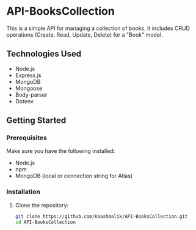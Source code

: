 # API-BooksCollection

This is a simple API for managing a collection of books. It includes CRUD operations (Create, Read, Update, Delete) for a "Book" model.

## Technologies Used

- Node.js
- Express.js
- MongoDB
- Mongoose
- Body-parser
- Dotenv

## Getting Started

### Prerequisites

Make sure you have the following installed:

- Node.js
- npm
- MongoDB (local or connection string for Atlas)

### Installation

1. Clone the repository:

   ```bash
   git clone https://github.com/Kaashmalik/API-BooksCollection.git
   cd API-BooksCollection
